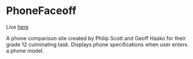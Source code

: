 # PhoneFaceoff

Live [here](https://phonefaceoff.000webhostapp.com)

A phone comparison site created by Philip Scott and Geoff Hasko for their grade 12 culminating task. Displays phone specifications when user enters a phone model.

